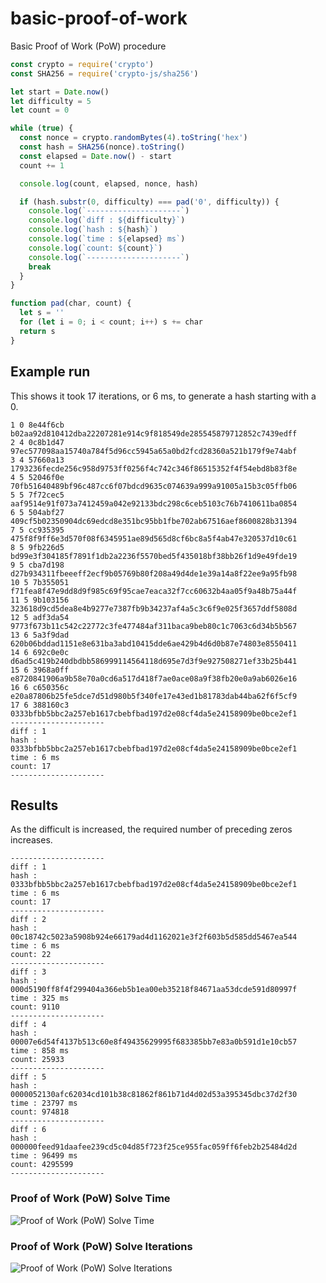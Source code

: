 # basic-proof-of-work

Basic Proof of Work (PoW) procedure

```javascript
const crypto = require('crypto')
const SHA256 = require('crypto-js/sha256')

let start = Date.now()
let difficulty = 5
let count = 0

while (true) {
  const nonce = crypto.randomBytes(4).toString('hex')
  const hash = SHA256(nonce).toString()
  const elapsed = Date.now() - start
  count += 1

  console.log(count, elapsed, nonce, hash)

  if (hash.substr(0, difficulty) === pad('0', difficulty)) {
    console.log(`---------------------`)
    console.log(`diff : ${difficulty}`)
    console.log(`hash : ${hash}`)
    console.log(`time : ${elapsed} ms`)
    console.log(`count: ${count}`)
    console.log(`---------------------`)
    break
  }
}

function pad(char, count) {
  let s = ''
  for (let i = 0; i < count; i++) s += char
  return s
}
```

## Example run

This shows it took 17 iterations, or 6 ms, to generate a hash starting with a 0.

```
1 0 8e44f6cb b02aa92d810412dba22207281e914c9f818549de285545879712852c7439edff
2 4 0c8b1d47 97ec577098aa15740a784f5d96cc5945a65a0bd2fcd28360a521b179f9e74abf
3 4 57660a13 1793236fecde256c958d9753ff0256f4c742c346f86515352f4f54ebd8b83f8e
4 5 52046f0e 70fb51640489bf96c487cc6f07bdcd9635c074639a999a91005a15b3c05ffb06
5 5 7f72cec5 aaf9514e91f073a7412459a042e92133bdc298c6ceb5103c76b7410611ba0854
6 5 504abf27 409cf5b02350904dc69edcd8e351bc95bb1fbe702ab67516aef8600828b31394
7 5 cc935395 475f8f9ff6e3d570f08f6345951ae89d565d8cf6bc8a5f4ab47e320537d10c61
8 5 9fb226d5 bd99e3f304185f7891f1db2a2236f5570bed5f435018bf38bb26f1d9e49fde19
9 5 cba7d198 d27b934311fbeeeff2ecf9b05769b80f208a49d4de1e39a14a8f22ee9a95fb98
10 5 7b355051 f71fea8f47e9dd8d9f985c69f95cae7eaca32f7cc60632b4aa05f9a48b75a44f
11 5 9b103156 323618d9cd5dea8e4b9277e7387fb9b34237af4a5c3c6f9e025f3657ddf5808d
12 5 adf3da54 9773f673b11c542c22772c3fe477484af311baca9beb80c1c7063c6d34b5b567
13 6 5a3f9dad 620b06bddad1151e8e631ba3abd10415dde6ae429b4d6d0b87e74803e8550411
14 6 692c0e0c d6ad5c419b240dbdbb586999114564118d695e7d3f9e927508271ef33b25b441
15 6 3968a0ff e8720841906a9b58e70a0cd6a517d418f7ae0ace08a9f38fb20e0a9ab6026e16
16 6 c650356c e20a87806b25fe5dce7d51d980b5f340fe17e43ed1b81783dab44ba62f6f5cf9
17 6 388160c3 0333bfbb5bbc2a257eb1617cbebfbad197d2e08cf4da5e24158909be0bce2ef1
---------------------
diff : 1
hash : 0333bfbb5bbc2a257eb1617cbebfbad197d2e08cf4da5e24158909be0bce2ef1
time : 6 ms
count: 17
---------------------
```

## Results

As the difficult is increased, the required number of preceding zeros increases.

```
---------------------
diff : 1
hash : 0333bfbb5bbc2a257eb1617cbebfbad197d2e08cf4da5e24158909be0bce2ef1
time : 6 ms
count: 17
---------------------
diff : 2
hash : 00c18742c5023a5908b924e66179ad4d1162021e3f2f603b5d585dd5467ea544
time : 6 ms
count: 22
---------------------
diff : 3
hash : 000d5190ff8f4f299404a366eb5b1ea00eb35218f84671aa53dcde591d80997f
time : 325 ms
count: 9110
---------------------
diff : 4
hash : 00007e6d54f4137b513c60e8f49435629995f683385bb7e83a0b591d1e10cb57
time : 858 ms
count: 25933
---------------------
diff : 5
hash : 0000052130afc62034cd101b38c81862f861b71d4d02d53a395345dbc37d2f30
time : 23797 ms
count: 974818
---------------------
diff : 6
hash : 000000feed91daafee239cd5c04d85f723f25ce955fac059ff6feb2b25484d2d
time : 96499 ms
count: 4295599
---------------------
```

### Proof of Work (PoW) Solve Time

![Proof of Work (PoW) Solve Time](https://user-images.githubusercontent.com/1639527/110132161-ca887500-7dc2-11eb-9ee3-478d1ee759f0.png)

### Proof of Work (PoW) Solve Iterations

![Proof of Work (PoW) Solve Iterations](https://user-images.githubusercontent.com/1639527/110131845-8006f880-7dc2-11eb-922f-55d7a312d839.png)

